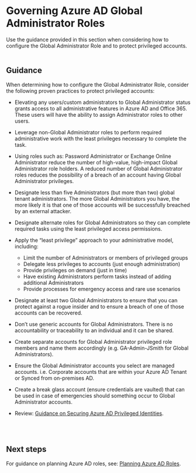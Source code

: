# Governing Azure AD Global Administrator Roles
Use the guidance provided in this section when considering how to configure the Global Administrator Role and to protect privileged accounts. 
<br />
<br />

## Guidance 
When determining how to configure the Global Administrator Role, consider the following proven practices to protect privileged accounts:

- Elevating any users/custom administrators to Global Administrator status grants access to all administrative features in Azure AD and Office 365. These users will have the ability to assign Administrator roles to other users. 

- Leverage non-Global Administrator roles to perform required administrative work with the least privileges necessary to complete the task. 
- Using roles such as: Password Administrator or Exchange Online Administrator reduce the number of high-value, high-impact Global Administrator role holders. A reduced number of Global Administrator roles reduces the possibility of a breach of an account having Global Administrator privileges. 
- Designate less than five Administrators (but more than two) global tenant administrators. The more Global Administrators you have, the more likely it is that one of those accounts will be successfully breached by an external attacker.
- Designate alternate roles for Global Administrators so they can complete required tasks using the least privileged access permissions. 
- Apply the “least privilege” approach to your administrative model, including:
  - Limit the number of Administrators or members of privileged groups
  - Delegate less privileges to accounts (just enough administration)
  - Provide privileges on demand (just in time) 	
  - Have existing Administrators perform tasks instead of adding additional Administrators
  - Provide processes for emergency access and rare use scenarios
- Designate at least two Global Administrators to ensure that you can protect against a rogue insider and to ensure a breach of one of those accounts can be recovered.
- Don’t use generic accounts for Global Administrators. There is no accountability or traceability to an individual and it can be shared.
- Create separate accounts for Global Administrator privileged role members and name them accordingly (e.g. GA-Admin-JSmith for Global Administrators).
- Ensure the Global Administrator accounts you select are managed accounts. i.e. Corporate accounts that are within your Azure AD Tenant or Synced from on-premises AD.
- Create a break glass account (ensure credentials are vaulted) that can be used in case of emergencies should something occur to Global Administrator accounts.
- Review: [Guidance on Securing Azure AD Privileged Identities](3.2.1-Securing-Azure-AD-Privileged-Identities.md).
<br />
<br />

## Next steps 
For guidance on planning Azure AD roles, see: [Planning Azure AD Roles](3.3.2-Planning-Azure-AD-Roles.md).
